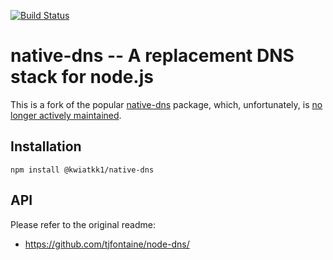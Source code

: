 [![Build Status](https://secure.travis-ci.org/kwiatkk1/node-dns.png)](http://travis-ci.org/kwiatkk1/node-dns)

native-dns -- A replacement DNS stack for node.js
=================================================

This is a fork of the popular [native-dns](https://github.com/tjfontaine/node-dns/) package,
which, unfortunately, is [no longer actively maintained](https://github.com/tjfontaine/node-dns/issues/111).

Installation
------------

```
npm install @kwiatkk1/native-dns
```

API
---

Please refer to the original readme:
- https://github.com/tjfontaine/node-dns/
